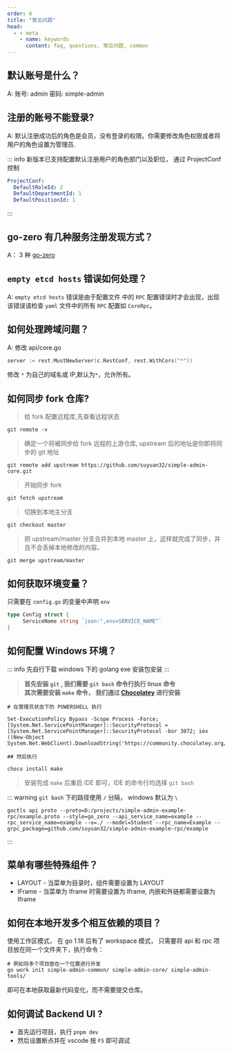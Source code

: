 ```yaml
---
order: 6
title: "常见问题"
head:
  - - meta
    - name: keywords
      content: faq, questions, 常见问题, common
---
```


## 默认账号是什么？

A: 账号: admin 密码: simple-admin

## 注册的账号不能登录?

A: 默认注册成功后的角色是会员，没有登录的权限。你需要修改角色权限或者将用户的角色设置为管理员.

::: info
新版本已支持配置默认注册用户的角色部门以及职位， 通过 ProjectConf 控制

```yaml
ProjectConf:
  DefaultRoleId: 2
  DefaultDepartmentId: 1
  DefaultPositionId: 1
```

:::

## go-zero 有几种服务注册发现方式？

A： 3 种 [go-zero](https://mp.weixin.qq.com/s/-WaWJaM_ePEQOf7ExNJe7w)

## `empty etcd hosts` 错误如何处理？

A: `empty etcd hosts` 错误是由于配置文件 中的 `RPC` 配置错误时才会出现，出现该错误请检查 `yaml` 文件中的所有 `RPC` 配置如 `CoreRpc`。

## 如何处理跨域问题？

A: 修改 api/core.go

```go
server := rest.MustNewServer(c.RestConf, rest.WithCors("*"))
```

修改 `*` 为自己的域名或 IP,默认为`*`，允许所有。

## 如何同步 fork 仓库?

> 给 fork 配置远程库,先查看远程状态

```shell
git remote -v
```

> 确定一个将被同步给 fork 远程的上游仓库, upstream 后的地址是你即将同步的 git 地址

```shell
git remote add upstream https://github.com/suyuan32/simple-admin-core.git
```

> 开始同步 fork

```shell
git fetch upstream
```

> 切换到本地主分支

```shell
git checkout master
```

> 把 upstream/master 分支合并到本地 master 上，这样就完成了同步，并且不会丢掉本地修改的内容。

```shell
git merge upstream/master
```

## 如何获取环境变量？

只需要在 `config.go` 的变量中声明 `env`

```go
type Config struct {
     ServiceName string `json:",env=SERVICE_NAME"`
}
```

## 如何配置 Windows 环境？

::: info
先自行下载 windows 下的 golang exe 安装包安装
:::

> **首先安装 `git` , 我们需要 `git bash` 命令行执行 linux 命令** \
> **其次需要安装 `make` 命令， 我们通过 [Chocolatey](https://chocolatey.org/install#individual) 进行安装**

```shell
# 在管理员状态下的 POWERSHELL 执行

Set-ExecutionPolicy Bypass -Scope Process -Force; [System.Net.ServicePointManager]::SecurityProtocol = [System.Net.ServicePointManager]::SecurityProtocol -bor 3072; iex ((New-Object System.Net.WebClient).DownloadString('https://community.chocolatey.org/install.ps1'))

## 然后执行

choco install make
```

> 安装完成 `make` 后重启 IDE 即可，IDE 的命令行均选择 `git bash`

::: warning
`git bash` 下的路径使用 `/` 分隔， windows 默认为 `\`

```shell
goctls api proto --proto=D:/projects/simple-admin-example-rpc/example.proto --style=go_zero --api_service_name=example --rpc_service_name=example --o=./ --model=Student --rpc_name=Example --grpc_package=github.com/suyuan32/simple-admin-example-rpc/example
```

:::

## 菜单有哪些特殊组件？

- LAYOUT - 当菜单为目录时，组件需要设置为 LAYOUT
- IFrame - 当菜单为 Iframe 时需要设置为 Iframe, 内嵌和外链都需要设置为 Iframe

## 如何在本地开发多个相互依赖的项目？

使用工作区模式， 在 go 1.18 后有了 workspace 模式， 只需要将 api 和 rpc 项目放在同一个文件夹下，执行命令：

```shell
# 例如将多个项目放在一个位置进行开发
go work init simple-admin-common/ simple-admin-core/ simple-admin-tools/
```

即可在本地获取最新代码变化，而不需要提交仓库。

## 如何调试 Backend UI ?

- 首先运行项目，执行 `pnpm dev`
- 然后设置断点并在 vscode 按 `F5` 即可调试
